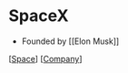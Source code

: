 # SpaceX

- Founded by [[Elon Musk]]

[[Space]] [[Company]]

[//begin]: # "Autogenerated link references for markdown compatibility"
[space]: space "Space"
[company]: company "Company"
[//end]: # "Autogenerated link references"